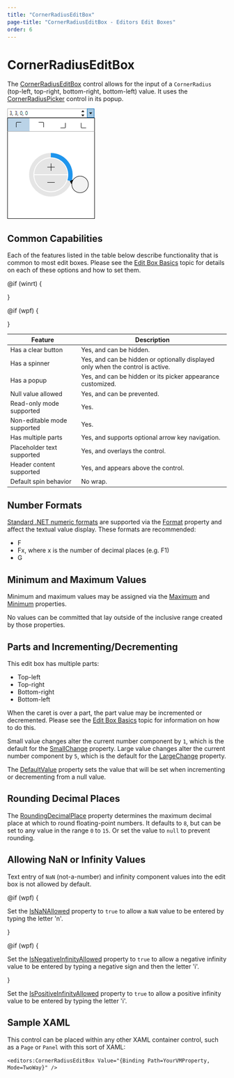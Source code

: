 ```yaml
---
title: "CornerRadiusEditBox"
page-title: "CornerRadiusEditBox - Editors Edit Boxes"
order: 6
---
```

# CornerRadiusEditBox

The [CornerRadiusEditBox](xref:@ActiproUIRoot.Controls.Editors.CornerRadiusEditBox) control allows for the input of a `CornerRadius` (top-left, top-right, bottom-right, bottom-left) value.  It uses the [CornerRadiusPicker](../pickers/cornerradiuspicker.md) control in its popup.

![Screenshot](../images/cornerradiuseditbox-opened.png)

## Common Capabilities

Each of the features listed in the table below describe functionality that is common to most edit boxes.  Please see the [Edit Box Basics](parteditboxbase.md) topic for details on each of these options and how to set them.

<table>
<thead>

<tr>
<th>Feature</th>
<th>Description</th>
</tr>

</thead>
<tbody>

@if (winrt) {
<tr>
<td>Has a clear button</td>
<td>Yes, and can be hidden.</td>
</tr>
}

@if (wpf) {
<tr>
<td>Has a spinner</td>
<td>Yes, and can be hidden or optionally displayed only when the control is active.</td>
</tr>
}

<tr>
<td>Has a popup</td>
<td>Yes, and can be hidden or its picker appearance customized.</td>
</tr>

<tr>
<td>Null value allowed</td>
<td>Yes, and can be prevented.</td>
</tr>

<tr>
<td>Read-only mode supported</td>
<td>Yes.</td>
</tr>

<tr>
<td>Non-editable mode supported</td>
<td>Yes.</td>
</tr>

<tr>
<td>Has multiple parts</td>
<td>Yes, and supports optional arrow key navigation.</td>
</tr>

<tr>
<td>Placeholder text supported</td>
<td>Yes, and overlays the control.</td>
</tr>

<tr>
<td>Header content supported</td>
<td>Yes, and appears above the control.</td>
</tr>

<tr>
<td>Default spin behavior</td>
<td>No wrap.</td>
</tr>

</tbody>
</table>

## Number Formats

[Standard .NET numeric formats](https://docs.microsoft.com/en-us/dotnet/standard/base-types/standard-numeric-format-strings) are supported via the [Format](xref:@ActiproUIRoot.Controls.Editors.CornerRadiusEditBox.Format) property and affect the textual value display.  These formats are recommended:

- F
- Fx, where x is the number of decimal places (e.g. F1)
- G

## Minimum and Maximum Values

Minimum and maximum values may be assigned via the [Maximum](xref:@ActiproUIRoot.Controls.Editors.CornerRadiusEditBox.Maximum) and [Minimum](xref:@ActiproUIRoot.Controls.Editors.CornerRadiusEditBox.Minimum) properties.

No values can be committed that lay outside of the inclusive range created by those properties.

## Parts and Incrementing/Decrementing

This edit box has multiple parts:

- Top-left
- Top-right
- Bottom-right
- Bottom-left

When the caret is over a part, the part value may be incremented or decremented.  Please see the [Edit Box Basics](parteditboxbase.md) topic for information on how to do this.

Small value changes alter the current number component by `1`, which is the default for the [SmallChange](xref:@ActiproUIRoot.Controls.Editors.CornerRadiusEditBox.SmallChange) property.  Large value changes alter the current number component by `5`, which is the default for the [LargeChange](xref:@ActiproUIRoot.Controls.Editors.CornerRadiusEditBox.LargeChange) property.

The [DefaultValue](xref:@ActiproUIRoot.Controls.Editors.CornerRadiusEditBox.DefaultValue) property sets the value that will be set when incrementing or decrementing from a null value.

## Rounding Decimal Places

The [RoundingDecimalPlace](xref:@ActiproUIRoot.Controls.Editors.CornerRadiusEditBox.RoundingDecimalPlace) property determines the maximum decimal place at which to round floating-point numbers.  It defaults to `8`, but can be set to any value in the range `0` to `15`.  Or set the value to `null` to prevent rounding.

## Allowing NaN or Infinity Values

Text entry of `NaN` (not-a-number) and infinity component values into the edit box is not allowed by default.

@if (wpf) {

Set the [IsNaNAllowed](xref:@ActiproUIRoot.Controls.Editors.CornerRadiusEditBox.IsNaNAllowed) property to `true` to allow a `NaN` value to be entered by typing the letter 'n'. 

}

@if (wpf) {

Set the [IsNegativeInfinityAllowed](xref:@ActiproUIRoot.Controls.Editors.CornerRadiusEditBox.IsNegativeInfinityAllowed) property to `true` to allow a negative infinity value to be entered by typing a negative sign and then the letter 'i'. 

}

Set the [IsPositiveInfinityAllowed](xref:@ActiproUIRoot.Controls.Editors.CornerRadiusEditBox.IsPositiveInfinityAllowed) property to `true` to allow a positive infinity value to be entered by typing the letter 'i'.

## Sample XAML

This control can be placed within any other XAML container control, such as a `Page` or `Panel` with this sort of XAML:

```xaml
<editors:CornerRadiusEditBox Value="{Binding Path=YourVMProperty, Mode=TwoWay}" />
```
